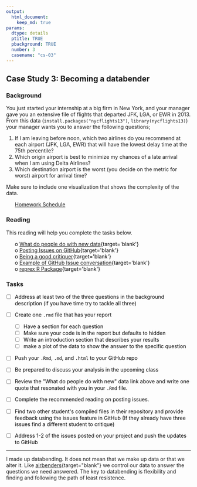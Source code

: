 ```yaml
---
output:  
  html_document:  
    keep_md: true  
params:
  dtype: details
  ptitle: TRUE
  pbackground: TRUE
  number: 3
  casename: "cs-03"
---
```







## Case Study 3: Becoming a databender 
### Background 
You just started your internship at a big firm in New York, and your manager gave you an extensive file of flights that departed JFK, LGA, or EWR in 2013. From this data (`install.packages("nycflights13")`, `library(nycflights13)`) your manager wants you to answer the following questions;

1. If I am leaving before noon, which two airlines do you recommend at each airport (JFK, LGA, EWR) that will have the lowest delay time at the 75th percentile?
2. Which origin airport is best to minimize my chances of a late arrival when I am using Delta Airlines?
3. Which destination airport is the worst (you decide on the metric for worst) airport for arrival time?

Make sure to include one visualization that shows the complexity of the data.

 * [Homework Schedule](../homework_schedule.html)






### Reading

This reading will help you complete the tasks below.

* o [What do people do with new data](https://simplystatistics.org/2014/06/13/what-i-do-when-i-get-a-new-data-set-as-told-through-tweets/){target='blank'}
* o [Posting Issues on GitHub](https://guides.github.com/features/issues/){target='blank'}
* o [Being a good critiquer](https://sifterapp.com/blog/2012/08/tips-for-effectively-reporting-bugs-and-issues/){target='blank'}
* o [Example of GitHub Issue conversation](https://github.com/STAT545-UBC/Discussion/issues/387){target='blank'}
* o [reprex R Package](https://github.com/tidyverse/reprex#what-is-a-reprex){target='blank'}


### Tasks


<style>
ul {
   color: black;
   list-style-type: none;
   list-style-position: outside;

}

</style>


* [ ] Address at least two of the three questions in the background description (if you have time try to tackle all three)
* [ ] Create one `.rmd` file that has your report
    * [ ] Have a section for each question
    * [ ] Make sure your code is in the report but defaults to hidden
    * [ ] Write an introduction section that describes your results
    * [ ] make a plot of the data to show the answer to the specific question
* [ ] Push your `.Rmd`, `.md`, and `.html` to your GitHub repo
* [ ] Be prepared to discuss your analysis in the upcoming class
* [ ] Review the "What do people do with new" data link above and write one quote that resonated with you in your `.Rmd` file.
* [ ] Complete the recommended reading on posting issues.
* [ ] Find two other student's compiled files in their repository and provide feedback using the issues feature in GitHub (If they already have three issues find a different student to critique)
* [ ] Address 1-2 of the issues posted on your project and push the updates to GitHub





---------

I made up databending.  It does not mean that we make up data or that we alter it.  Like [airbenders](http://avatar.wikia.com/wiki/Airbending){target="blank"} we control our data to answer the questions we need answered.  The key to databending is flexibility and finding and following the path of least resistence.






